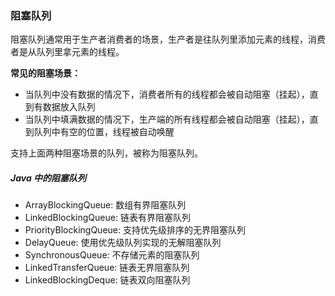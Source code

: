 ### 阻塞队列

阻塞队列通常用于生产者消费者的场景，生产者是往队列里添加元素的线程，消费者是从队列里拿元素的线程。

**常见的阻塞场景：**

- 当队列中没有数据的情况下，消费者所有的线程都会被自动阻塞（挂起），直到有数据放入队列
- 当队列中填满数据的情况下，生产端的所有线程都会被自动阻塞（挂起），直到队列中有空的位置，线程被自动唤醒

支持上面两种阻塞场景的队列，被称为阻塞队列。

##### Java 中的阻塞队列

- ArrayBlockingQueue: 数组有界阻塞队列
- LinkedBlockingQueue: 链表有界阻塞队列
- PriorityBlockingQueue: 支持优先级排序的无界阻塞队列
- DelayQueue: 使用优先级队列实现的无解阻塞队列
- SynchronousQueue: 不存储元素的阻塞队列
- LinkedTransferQueue: 链表无界阻塞队列
- LinkedBlockingDeque: 链表双向阻塞队列